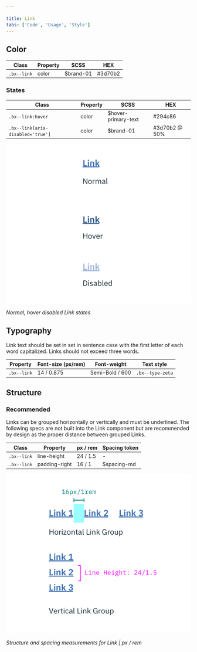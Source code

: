 ```yaml
---

title: Link
tabs: ['Code', 'Usage', 'Style']
---
```


## Color

| Class       | Property | SCSS      | HEX     |
| ----------- | -------- | --------- | ------- |
| `.bx--link` | color    | $brand-01 | #3d70b2 |

### States

| Class                             | Property | SCSS                | HEX           |
| --------------------------------- | -------- | ------------------- | ------------- |
| `.bx--link:hover`                 | color    | $hover-primary-text | #294c86       |
| `.bx--link[aria-disabled='true']` | color    | $brand-01           | #3d70b2 @ 50% |

<div class="image-component">
    <img src="images/link-style-1.png" alt="Example of normal, hover, and disabled link states" />
</div>

_Normal, hover disabled Link states_

## Typography

Link text should be set in set in sentence case with the first letter of each word capitalized. Links should not exceed three words.

| Property    | Font-size (px/rem) | Font-weight     | Text style       |
| ----------- | ------------------ | --------------- | ---------------- |
| `.bx--link` | 14 / 0.875         | Semi-Bold / 600 | `.bx--type-zeta` |

## Structure

### Recommended

Links can be grouped horizontally or vertically and must be underlined. The following specs are not built into the Link component but are recommended by design as the proper distance between grouped Links.

| Class       | Property      | px / rem | Spacing token |
| ----------- | ------------- | -------- | ------------- |
| `.bx--link` | line-height   | 24 / 1.5 | -             |
| `.bx--link` | padding-right | 16 / 1   | $spacing-md   |

<div class="image-component">
    <img src="images/link-style-2.png" alt="Link structure and spacing measurements" />
</div>

_Structure and spacing measurements for Link | px / rem_
